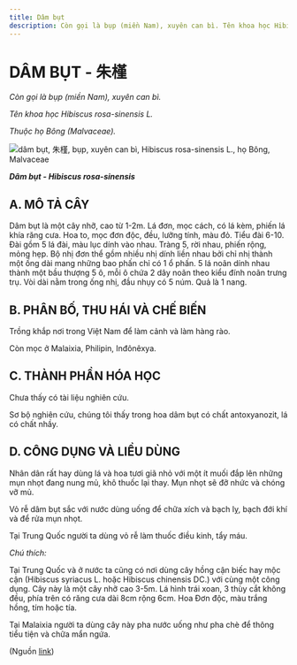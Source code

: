 ```yaml
---
title: Dâm bụt
description: Còn gọi là bụp (miền Nam), xuyên can bì. Tên khoa học Hibiscus rosa-sinensis L.. Thuộc họ Bông (Malvaceae).
---
```

# DÂM BỤT - 朱槿

*Còn gọi là bụp (miền Nam), xuyên can bì.*

*Tên khoa học Hibiscus rosa-sinensis L.*

*Thuộc họ Bông (Malvaceae).*

![dâm bụt, 朱槿, bụp, xuyên can bì, Hibiscus rosa-sinensis L., họ Bông, Malvaceae](/imgs/do-tat-loi/ctvvtvn/dam-but.jpg)

***Dâm bụt - Hibiscus rosa-sinensis***

## A. MÔ TẢ CÂY

Dâm bụt là một cây nhỡ, cao từ 1-2m. Lá đơn, mọc cách, có lá kèm, phiến lá khía răng cưa. Hoa to, mọc đơn độc, đều, lưỡng tính, màu đỏ. Tiểu đài 6-10. Đài gồm 5 lá đài, màu lục dính vào nhau. Tràng 5, rời nhau, phiến rộng, mỏng hẹp. Bộ nhị đơn thể gồm nhiều nhị dính liền nhau bởi chỉ nhị thành một ống dài mang những bao phấn chỉ có 1 ổ phấn. 5 lá noãn dính nhau thành một bầu thượng 5 ô, mỗi ô chứa 2 dây noãn theo kiểu đính noãn trưng trụ. Vòi dài nằm trong ống nhị, đầu nhụy có 5 núm. Quả là 1 nang.

## B. PHÂN BỐ, THU HÁI VÀ CHẾ BIẾN

Trồng khắp nơi trong Việt Nam để làm cảnh và làm hàng rào.

Còn mọc ở Malaixia, Philipin, Inđônêxya.

## C. THÀNH PHẦN HÓA HỌC

Chưa thấy có tài liệu nghiên cứu.

Sơ bộ nghiên cứu, chúng tôi thấy trong hoa dâm bụt có chất antoxyanozit, lá có chất nhầy.

## D. CÔNG DỤNG VÀ LIỀU DÙNG

Nhân dân rất hay dùng lá và hoa tươi giã nhỏ với một ít muối đắp lên những mụn nhọt đang nung mủ, khô thuốc lại thay. Mụn nhọt sẽ đỡ nhức và chóng vỡ mủ.

Vỏ rễ dâm bụt sắc với nước dùng uống để chữa xích và bạch lỵ, bạch đới khí và để rửa mụn nhọt.

Tại Trung Quốc người ta dùng vỏ rễ làm thuốc điều kinh, tẩy máu.

*Chú thích:*

Tại Trung Quốc và ở nước ta cũng có nơi dùng cây hồng cận biếc hay mộc cận (Hibiscus syriacus L. hoặc Hibiscus chinensis DC.) với cùng một công dụng. Cây này là một cây nhỡ cao 3-5m. Lá hình trái xoan, 3 thùy cắt không đều, phía trên có răng cưa dài 8cm rộng 6cm. Hoa Đơn độc, màu trắng hồng, tím hoặc tía.

Tại Malaixia người ta dùng cây này pha nước uống như pha chè để thông tiểu tiện và chữa mẩn ngứa.

(Nguồn <a href="http://www.thuocvuonnha.com/nhung-cay-thuoc-va-vi-thuoc-viet-nam/ket-qua-tra-cuu/dam-but" target="_blank">link</a>)
